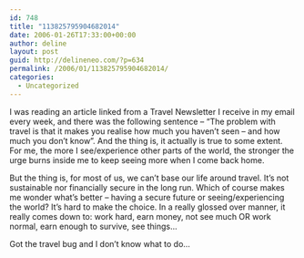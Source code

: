 ```yaml
---
id: 748
title: "113825795904682014"
date: 2006-01-26T17:33:00+00:00
author: deline
layout: post
guid: http://delineneo.com/?p=634
permalink: /2006/01/113825795904682014/
categories:
  - Uncategorized
---
```

I was reading an article linked from a Travel Newsletter I receive in my email every week, and there was the following sentence &#8211; &#8220;The problem with travel is that it makes you realise how much you haven&#8217;t seen &#8211; and how much you don&#8217;t know&#8221;. And the thing is, it actually is true to some extent. For me, the more I see/experience other parts of the world, the stronger the urge burns inside me to keep seeing more when I come back home.

But the thing is, for most of us, we can&#8217;t base our life around travel. It&#8217;s not sustainable nor financially secure in the long run. Which of course makes me wonder what&#8217;s better &#8211; having a secure future or seeing/experiencing the world? It&#8217;s hard to make the choice. In a really glossed over manner, it really comes down to: work hard, earn money, not see much OR work normal, earn enough to survive, see things&#8230;

Got the travel bug and I don&#8217;t know what to do&#8230;
